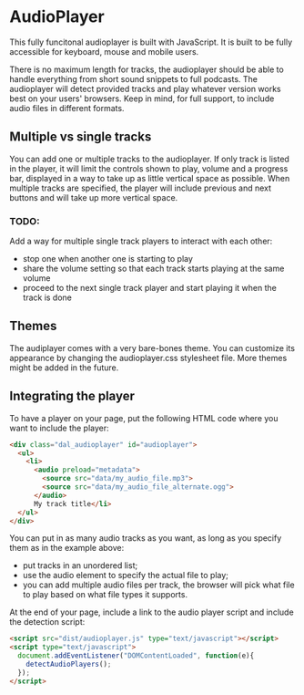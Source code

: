 # AudioPlayer

This fully funcitonal audioplayer is built with JavaScript. It is built to be fully accessible for keyboard, mouse and mobile users.

There is no maximum length for tracks, the audioplayer should be able to handle everything from short sound snippets to full podcasts. The audioplayer will detect provided tracks and play whatever version works best on your users' browsers. Keep in mind, for full support, to include audio files in different formats.

## Multiple vs single tracks

You can add one or multiple tracks to the audioplayer. If only track is listed in the player, it will limit the controls shown to play, volume and a progress bar, displayed in a way to take up as little vertical space as possible. When multiple tracks are specified, the player will include previous and next buttons and will take up more vertical space. 

### TODO:

Add a way for multiple single track players to interact with each other:

- stop one when another one is starting to play
- share the volume setting so that each track starts playing at the same volume
- proceed to the next single track player and start playing it when the track is done

## Themes

The audiplayer comes with a very bare-bones theme. You can customize its appearance by changing the audioplayer.css stylesheet file. More themes might be added in the future.

## Integrating the player

To have a player on your page, put the following HTML code where you want to include the player:

```html
<div class="dal_audioplayer" id="audioplayer">
  <ul>
    <li>
      <audio preload="metadata">
        <source src="data/my_audio_file.mp3">
        <source src="data/my_audio_file_alternate.ogg">
      </audio>
      My track title</li>
  </ul>
</div>
```

You can put in as many audio tracks as you want, as long as you specify them as in the example above:

- put tracks in an unordered list;
- use the audio element to specify the actual file to play;
- you can add multiple audio files per track, the browser will pick what file to play based on what file types it supports.

At the end of your page, include a link to the audio player script and include the detection script:

```html
<script src="dist/audioplayer.js" type="text/javascript"></script>
<script type="text/javascript">
  document.addEventListener("DOMContentLoaded", function(e){
    detectAudioPlayers();
  });
</script>
```
